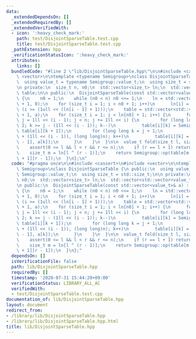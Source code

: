```yaml
---
data:
  _extendedDependsOn: []
  _extendedRequiredBy: []
  _extendedVerifiedWith:
  - icon: ':heavy_check_mark:'
    path: test/DisjointSparseTable.test.cpp
    title: test/DisjointSparseTable.test.cpp
  _pathExtension: hpp
  _verificationStatusIcon: ':heavy_check_mark:'
  attributes:
    links: []
  bundledCode: "#line 2 \"lib/DisjointSparseTable.hpp\"\n\n#include <cassert>\n#include\
    \ <vector>\n\ntemplate <typename Semigroup>\nclass DisjointSparseTable {\n public:\n\
    \  using value_t = typename Semigroup::value_t;\n  using size_t = std::size_t;\n\
    \n private:\n  size_t n, n0;\n  std::vector<size_t> ln;\n  std::vector<std::vector<value_t>>\
    \ table;\n\n public:\n  DisjointSparseTable(const std::vector<value_t>& a) : n(a.size())\
    \ {\n    n0 = 1;\n    while (n0 < n) n0 <<= 1;\n    ln = std::vector<size_t>(n0\
    \ + 1, 0);\n    for (size_t i = 1; i < n0 + 1; i++)\n      ln[i] = ln[i - 1] +\
    \ (i >= (1ull << (ln[i - 1] + 1)));\n    table = std::vector<std::vector<value_t>>(ln[n0]\
    \ + 1, a);\n    for (size_t i = 1; i < ln[n0] + 1; i++) {\n      for (long long\
    \ j = 1ll << (i - 1); j < n; j += 1ll << i) {\n        for (long long k = j -\
    \ 2; k >= j - (1ll << (i - 1)); k--)\n          table[i][k] = Semigroup::op(a[k],\
    \ table[i][k + 1]);\n        for (long long k = j + 1;\n             k < std::min(j\
    \ + (1ll << (i - 1)), (long long)n); k++)\n          table[i][k] = Semigroup::op(table[i][k\
    \ - 1], a[k]);\n      }\n    }\n  }\n\n  value_t fold(size_t l, size_t r) {\n\
    \    assert(0 <= l && l < r && r <= n);\n    if (r == l + 1) return table[0][l];\n\
    \    size_t m = ln[l ^ (r - 1)];\n    return Semigroup::op(table[m + 1][l], table[m\
    \ + 1][r - 1]);\n  }\n};\n"
  code: "#pragma once\n\n#include <cassert>\n#include <vector>\n\ntemplate <typename\
    \ Semigroup>\nclass DisjointSparseTable {\n public:\n  using value_t = typename\
    \ Semigroup::value_t;\n  using size_t = std::size_t;\n\n private:\n  size_t n,\
    \ n0;\n  std::vector<size_t> ln;\n  std::vector<std::vector<value_t>> table;\n\
    \n public:\n  DisjointSparseTable(const std::vector<value_t>& a) : n(a.size())\
    \ {\n    n0 = 1;\n    while (n0 < n) n0 <<= 1;\n    ln = std::vector<size_t>(n0\
    \ + 1, 0);\n    for (size_t i = 1; i < n0 + 1; i++)\n      ln[i] = ln[i - 1] +\
    \ (i >= (1ull << (ln[i - 1] + 1)));\n    table = std::vector<std::vector<value_t>>(ln[n0]\
    \ + 1, a);\n    for (size_t i = 1; i < ln[n0] + 1; i++) {\n      for (long long\
    \ j = 1ll << (i - 1); j < n; j += 1ll << i) {\n        for (long long k = j -\
    \ 2; k >= j - (1ll << (i - 1)); k--)\n          table[i][k] = Semigroup::op(a[k],\
    \ table[i][k + 1]);\n        for (long long k = j + 1;\n             k < std::min(j\
    \ + (1ll << (i - 1)), (long long)n); k++)\n          table[i][k] = Semigroup::op(table[i][k\
    \ - 1], a[k]);\n      }\n    }\n  }\n\n  value_t fold(size_t l, size_t r) {\n\
    \    assert(0 <= l && l < r && r <= n);\n    if (r == l + 1) return table[0][l];\n\
    \    size_t m = ln[l ^ (r - 1)];\n    return Semigroup::op(table[m + 1][l], table[m\
    \ + 1][r - 1]);\n  }\n};"
  dependsOn: []
  isVerificationFile: false
  path: lib/DisjointSparseTable.hpp
  requiredBy: []
  timestamp: '2020-07-31 15:44:20+09:00'
  verificationStatus: LIBRARY_ALL_AC
  verifiedWith:
  - test/DisjointSparseTable.test.cpp
documentation_of: lib/DisjointSparseTable.hpp
layout: document
redirect_from:
- /library/lib/DisjointSparseTable.hpp
- /library/lib/DisjointSparseTable.hpp.html
title: lib/DisjointSparseTable.hpp
---
```


